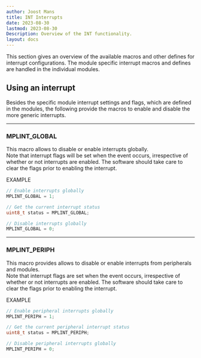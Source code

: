 ```yaml
---
author: Joost Mans
title: INT Interrupts
date: 2023-08-30
lastmod: 2023-08-30
Description: Overview of the INT functionality.
layout: docs
--- 
```

<!-- cSpell:ignore Joost lastmod mplint periph -->

This section gives an overview of the available macros and other defines for interrupt configurations. The module specific interrupt macros and defines are handled in the individual modules.

## Using an interrupt

Besides the specific module interrupt settings and flags, which are defined in the modules, the following provide the macros to enable and disable the more generic interrupts.

---------------------------------------

### MPLINT_GLOBAL

This macro allows to disable or enable interrupts globally.  
Note that interrupt flags will be set when the event occurs, irrespective of whether or not interrupts are enabled. The software should take care to clear the flags prior to enabling the interrupt.

EXAMPLE  

```c
// Enable interrupts globally
MPLINT_GLOBAL = 1;

// Get the current interrupt status
uint8_t status = MPLINT_GLOBAL;

// Disable interrupts globally
MPLINT_GLOBAL = 0;

```

---------------------------------------

### MPLINT_PERIPH

This macro provides allows to disable or enable interrupts from peripherals and modules.  
Note that interrupt flags are set when the event occurs, irrespective of whether or not interrupts are enabled. The software should take care to clear the flags prior to enabling the interrupt.

EXAMPLE  

```c
// Enable peripheral interrupts globally
MPLINT_PERIPH = 1;

// Get the current peripheral interrupt status
uint8_t status = MPLINT_PERIPH;

// Disable peripheral interrupts globally
MPLINT_PERIPH = 0;

```
